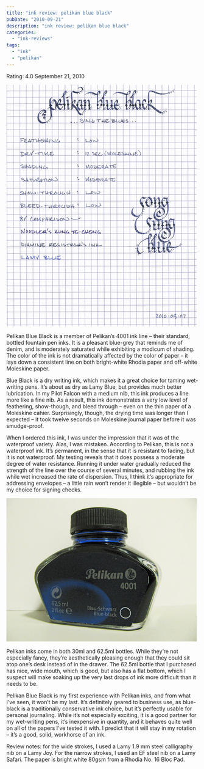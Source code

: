 ```yaml
---
title: "ink review: pelikan blue black"
pubDate: "2010-09-21"
description: "ink review: pelikan blue black"
categories:
  - "ink-reviews"
tags:
  - "ink"
  - "pelikan"
---
```


Rating: 4.0
September 21, 2010

![](pelikan-blue-black.jpg)

Pelikan Blue Black is a member of Pelikan’s 4001 ink line – their standard, bottled fountain pen inks. It is a pleasant blue-grey that reminds me of denim, and is moderately saturated while exhibiting a modicum of shading. The color of the ink is not dramatically affected by the color of paper – it lays down a consistent line on both bright-white Rhodia paper and off-white Moleskine paper.

Blue Black is a dry writing ink, which makes it a great choice for taming wet-writing pens. It’s about as dry as Lamy Blue, but provides much better lubrication. In my Pilot Falcon with a medium nib, this ink produces a line more like a fine nib. As a result, this ink demonstrates a very low level of feathering, show-though, and bleed through – even on the thin paper of a Moleskine cahier. Surprisingly, though, the drying time was longer than I expected – it took twelve seconds on Moleskine journal paper before it was smudge-proof.

When I ordered this ink, I was under the impression that it was of the waterproof variety. Alas, I was mistaken. According to Pelikan, this is not a waterproof ink. It’s permanent, in the sense that it is resistant to fading, but it is not waterproof. My testing reveals that it does possess a moderate degree of water resistance. Running it under water gradually reduced the strength of the line over the course of several minutes, and rubbing the ink while wet increased the rate of dispersion. Thus, I think it’s appropriate for addressing envelopes – a little rain won’t render it illegible – but wouldn’t be my choice for signing checks.

![](pelikan-blue-black-bottle.jpg)

Pelikan inks come in both 30ml and 62.5ml bottles. While they’re not especially fancy, they’re aesthetically pleasing enough that they could sit atop one’s desk instead of in the drawer. The 62.5ml bottle that I purchased has nice, wide mouth, which is good, but also has a flat bottom, which I suspect will make soaking up the very last drops of ink more difficult than it needs to be.

Pelikan Blue Black is my first experience with Pelikan inks, and from what I’ve seen, it won’t be my last. It’s definitely geared to business use, as blue-black is a traditionally conservative ink choice, but it’s perfectly usable for personal journaling. While it’s not especially exciting, it is a good partner for my wet-writing pens, it’s inexpensive in quantity, and it behaves quite well on all of the papers I’ve tested it with. I predict that it will stay in my rotation – it’s a good, solid, workhorse of an ink.

Review notes: for the wide strokes, I used a Lamy 1.9 mm steel calligraphy nib on a Lamy Joy. For the narrow strokes, I used an EF steel nib on a Lamy Safari. The paper is bright white 80gsm from a Rhodia No. 16 Bloc Pad.

